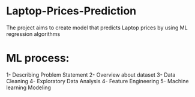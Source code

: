 # Laptop-Prices-Prediction
The project aims to create model that predicts Laptop prices by using ML regression algorithms

# ML process:
1- Describing Problem Statement
2- Overview about dataset
3- Data Cleaning
4- Exploratory Data Analysis
4- Feature Engineering
5- Machine learning Modeling

